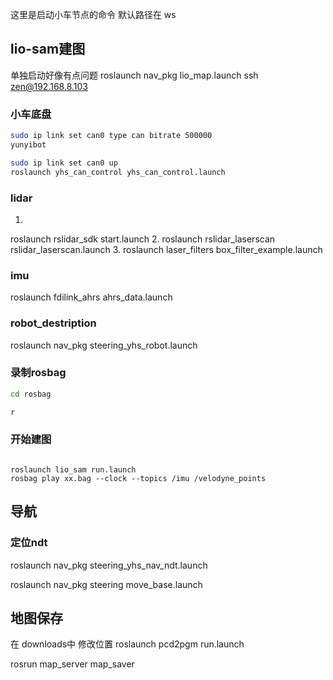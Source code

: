 这里是启动小车节点的命令
默认路径在 ws
## lio-sam建图
单独启动好像有点问题
roslaunch nav_pkg lio_map.launch
ssh zen@192.168.8.103
### 小车底盘

```bash
sudo ip link set can0 type can bitrate 500000
yunyibot

sudo ip link set can0 up
roslaunch yhs_can_control yhs_can_control.launch  
```

### lidar
1.
roslaunch rslidar_sdk start.launch 
2.
roslaunch rslidar_laserscan rslidar_laserscan.launch 
3.
roslaunch laser_filters box_filter_example.launch 


### imu 
roslaunch fdilink_ahrs ahrs_data.launch 

### robot_destription
roslaunch nav_pkg steering_yhs_robot.launch


###  录制rosbag
```bash
cd rosbag

r
```



### 开始建图

```

roslaunch lio_sam run.launch
rosbag play xx.bag --clock --topics /imu /velodyne_points
```


## 导航

### 定位ndt

roslaunch nav_pkg steering_yhs_nav_ndt.launch

roslaunch nav_pkg steering move_base.launch



## 地图保存

在 downloads中
修改位置
roslaunch pcd2pgm run.launch 

rosrun map_server map_saver 


